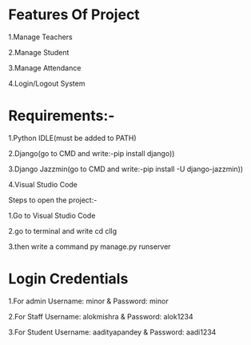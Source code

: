 # Features Of Project
1.Manage Teachers

2.Manage Student

3.Manage Attendance


4.Login/Logout System

# Requirements:-

1.Python IDLE(must be added to PATH)

2.Django(go to CMD and write:-pip install django))

3.Django Jazzmin(go to CMD and write:-pip install -U django-jazzmin))

4.Visual Studio Code

Steps to open the project:-

1.Go to Visual Studio Code

2.go to terminal and write cd cllg

3.then write a command py manage.py runserver


# Login Credentials

1.For admin Username: minor  & Password: minor

2.For Staff Username: alokmishra  & Password: alok1234

3.For Student Username: aadityapandey & Password: aadi1234

